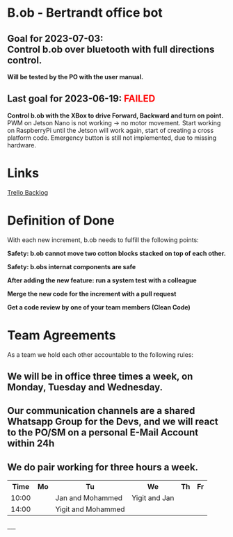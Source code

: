 <style>h2,h3,h4 { border-bottom: 0; } </style>
<h1>B.ob - Bertrandt office bot</h1>
<h2>Goal for 2023-07-03:<br>
<strong>Control b.ob over bluetooth with full directions control.</strong></h2>
<strong>Will be tested by the PO with the user manual.</strong>

<h2>Last goal for 2023-06-19: <span style="color:red">FAILED</span><br></h2>
<strong>Control b.ob with the XBox to drive Forward, Backward and turn on point.</strong>
PWM on Jetson Nano is not working -> no motor movement. Start working on RaspberryPi until the Jetson will work again, start of creating a cross platform code.
Emergency button is still not implemented, due to missing hardware.

<h1>Links</h1>
<a href="https://trello.com/invite/b/9bnDGKDw/ATTIb2f8bac1cc84f8cdd39532f89ddc5d4d0D2FEDB1/bob-project">Trello Backlog</a>

<h1>Definition of Done</h1>
With each new increment, b.ob needs to fulfill the following points:</p>
<strong>Safety: b.ob cannot move two cotton blocks stacked on top of each other.</strong></p>
<strong>Safety: b.obs internat components are safe</strong></p>
<strong>After adding the new feature: run a system test with a colleague</strong></p>
<strong>Merge the new code for the increment with a pull request</strong></p>
<strong>Get a code review by one of your team members (Clean Code)</strong></p>

<h1>Team Agreements</h1>
As a team we hold each other accountable to the following rules:<p>
  <h2>We will be in office three times a week, on Monday, Tuesday and Wednesday.</h2>
  <h2>Our communication channels are a shared Whatsapp Group for the Devs, and we will react to the PO/SM on a personal E-Mail Account within 24h</h2>
  <h2>We do pair working for three hours a week.</h2>
  <table>
  <tr>
  <th>Time</th>
  <th>Mo</th>
  <th>Tu</th>
  <th>We</th>
  <th>Th</th>
  <th>Fr</th>
  </tr>
  <tr>
    <td>10:00</td>
    <td></td>
    <td>Jan and Mohammed</td>
    <td>Yigit and Jan</td>
    <td></td>
    <td></td>
  </tr>
    <tr>
    <td>14:00</td>
    <td></td>
    <td>Yigit and Mohammed</td>
    <td></td>
    <td></td>
    <td></td>
  </tr>
    </table>
___


